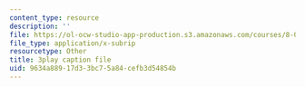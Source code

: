 ```yaml
---
content_type: resource
description: ''
file: https://ol-ocw-studio-app-production.s3.amazonaws.com/courses/8-06-quantum-physics-iii-spring-2018/9634a88917d33bc75a84cefb3d54854b_ZzUkt-UQCX8.srt
file_type: application/x-subrip
resourcetype: Other
title: 3play caption file
uid: 9634a889-17d3-3bc7-5a84-cefb3d54854b
---
```

